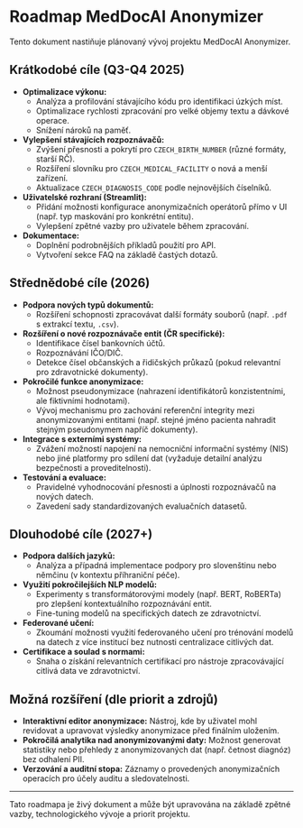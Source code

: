 # Roadmap MedDocAI Anonymizer

Tento dokument nastiňuje plánovaný vývoj projektu MedDocAI Anonymizer.

## Krátkodobé cíle (Q3-Q4 2025)

*   **Optimalizace výkonu:**
    *   Analýza a profilování stávajícího kódu pro identifikaci úzkých míst.
    *   Optimalizace rychlosti zpracování pro velké objemy textu a dávkové operace.
    *   Snížení nároků na paměť.
*   **Vylepšení stávajících rozpoznávačů:**
    *   Zvýšení přesnosti a pokrytí pro `CZECH_BIRTH_NUMBER` (různé formáty, starší RČ).
    *   Rozšíření slovníku pro `CZECH_MEDICAL_FACILITY` o nová a menší zařízení.
    *   Aktualizace `CZECH_DIAGNOSIS_CODE` podle nejnovějších číselníků.
*   **Uživatelské rozhraní (Streamlit):**
    *   Přidání možnosti konfigurace anonymizačních operátorů přímo v UI (např. typ maskování pro konkrétní entitu).
    *   Vylepšení zpětné vazby pro uživatele během zpracování.
*   **Dokumentace:**
    *   Doplnění podrobnějších příkladů použití pro API.
    *   Vytvoření sekce FAQ na základě častých dotazů.

## Střednědobé cíle (2026)

*   **Podpora nových typů dokumentů:**
    *   Rozšíření schopnosti zpracovávat další formáty souborů (např. `.pdf` s extrakcí textu, `.csv`).
*   **Rozšíření o nové rozpoznávače entit (ČR specifické):**
    *   Identifikace čísel bankovních účtů.
    *   Rozpoznávání IČO/DIČ.
    *   Detekce čísel občanských a řidičských průkazů (pokud relevantní pro zdravotnické dokumenty).
*   **Pokročilé funkce anonymizace:**
    *   Možnost pseudonymizace (nahrazení identifikátorů konzistentními, ale fiktivními hodnotami).
    *   Vývoj mechanismu pro zachování referenční integrity mezi anonymizovanými entitami (např. stejné jméno pacienta nahradit stejným pseudonymem napříč dokumenty).
*   **Integrace s externími systémy:**
    *   Zvážení možností napojení na nemocniční informační systémy (NIS) nebo jiné platformy pro sdílení dat (vyžaduje detailní analýzu bezpečnosti a proveditelnosti).
*   **Testování a evaluace:**
    *   Pravidelné vyhodnocování přesnosti a úplnosti rozpoznávačů na nových datech.
    *   Zavedení sady standardizovaných evaluačních datasetů.

## Dlouhodobé cíle (2027+)

*   **Podpora dalších jazyků:**
    *   Analýza a případná implementace podpory pro slovenštinu nebo němčinu (v kontextu příhraniční péče).
*   **Využití pokročilejších NLP modelů:**
    *   Experimenty s transformátorovými modely (např. BERT, RoBERTa) pro zlepšení kontextuálního rozpoznávání entit.
    *   Fine-tuning modelů na specifických datech ze zdravotnictví.
*   **Federované učení:**
    *   Zkoumání možnosti využití federovaného učení pro trénování modelů na datech z více institucí bez nutnosti centralizace citlivých dat.
*   **Certifikace a soulad s normami:**
    *   Snaha o získání relevantních certifikací pro nástroje zpracovávající citlivá data ve zdravotnictví.

## Možná rozšíření (dle priorit a zdrojů)

*   **Interaktivní editor anonymizace:** Nástroj, kde by uživatel mohl revidovat a upravovat výsledky anonymizace před finálním uložením.
*   **Pokročilá analytika nad anonymizovanými daty:** Možnost generovat statistiky nebo přehledy z anonymizovaných dat (např. četnost diagnóz) bez odhalení PII.
*   **Verzování a auditní stopa:** Záznamy o provedených anonymizačních operacích pro účely auditu a sledovatelnosti.

---

Tato roadmapa je živý dokument a může být upravována na základě zpětné vazby, technologického vývoje a priorit projektu.
